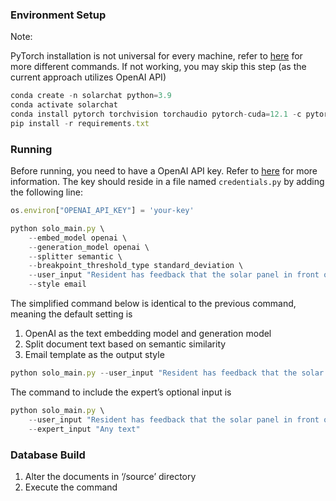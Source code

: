 ### Environment Setup

Note: 

PyTorch installation is not universal for every machine, refer to [here](https://pytorch.org/get-started/locally/) for more different commands. If not working, you may skip this step (as the current approach utilizes OpenAI API)

```jsx
conda create -n solarchat python=3.9
conda activate solarchat
conda install pytorch torchvision torchaudio pytorch-cuda=12.1 -c pytorch -c nvidia
pip install -r requirements.txt
```

### Running
Before running, you need to have a OpenAI API key. Refer to [here](https://beta.openai.com/docs/developer-quickstart/your-api-keys) for more information.
The key should reside in a file named `credentials.py` by adding the following line:
```jsx
os.environ["OPENAI_API_KEY"] = 'your-key'
``` 
```jsx
python solo_main.py \
    --embed_model openai \
    --generation_model openai \
    --splitter semantic \
    --breakpoint_threshold_type standard_deviation \
    --user_input "Resident has feedback that the solar panel in front of his block has been there for a long time. Resident shared that TC informed him that it will be removed in November 2020, but the resident mentioned that it is still there."
    --style email
```

The simplified command below is identical to the previous command, meaning the default setting is

1. OpenAI as the text embedding model and generation model
2. Split document text based on semantic similarity
3. Email template as the output style

```jsx
python solo_main.py --user_input "Resident has feedback that the solar panel in front of his block has been there for a long time. Resident shared that TC informed him that it will be removed in November 2020, but the resident mentioned that it is still there."
```

The command to include the  expert’s optional input is

```jsx
python solo_main.py \
    --user_input "Resident has feedback that the solar panel in front of his block has been there for a long time. Resident shared that TC informed him that it will be removed in November 2020, but the resident mentioned that it is still there."
    --expert_input "Any text"
```

### Database Build

1. Alter the documents in ‘/source’ directory
2. Execute the command